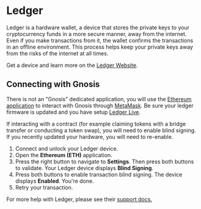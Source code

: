 ---
---

# Ledger

Ledger is a hardware wallet, a device that stores the private keys to your cryptocurrency funds in a more secure manner, away from the internet. Even if you make transactions from it, the wallet confirms the transactions in an offline environment. This process helps keep your private keys away from the risks of the internet at all times.

Get a device and learn more on the [Ledger Website](https://www.ledger.com/).

## Connecting with Gnosis

There is not an "Gnosis" dedicated application, you will use the [Ethereum application](https://support.ledger.com/hc/en-us/articles/4404366864657-How-to-access-your-Ledger-Ethereum-ETH-account-via-Metamask?docs=true) to interact with Gnosis through [MetaMask](/tools/wallets/metamask).  Be sure your ledger firmware is updated and you have setup [Ledger Live](https://www.ledger.com/ledger-live/).

If interacting with a contract (for example claiming tokens with a bridge transfer or conducting a token swap), you will need to enable blind signing. If you recently updated your hardware, you will need to re-enable.

1. Connect and unlock your Ledger device.
2. Open the **Ethereum (ETH)** application.
3. Press the right button to navigate to **Settings**. Then press both buttons to validate.
   Your Ledger device displays **Blind Signing**.
4. Press both buttons to enable transaction blind signing.
   The device displays **Enabled**. You're done.
5. Retry your transaction.

For more help with Ledger, please see their [support docs.](https://support.ledger.com/hc/en-us/articles/4405481324433-Enable-blind-signing-in-the-Ethereum-ETH-app?docs=true)
